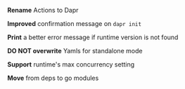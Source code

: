 **Rename** Actions to Dapr

**Improved** confirmation message on `dapr init`

**Print** a better error message if runtime version is not found

**DO NOT overwrite** Yamls for standalone mode

**Support** runtime's max concurrency setting

**Move** from deps to go modules
